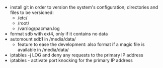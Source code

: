 * install git in order to version the system's configuration; directories and
  files to be versioned:
  * /etc/
  * /root/
  * /var/log/pacman.log
* format sdb with ext4, only if it contains no data
* automount sdb1 in /media/data/
  * feature to ease the development: also format if a magic file is available
    in /media/data/
* iptables -j LOG and deny any requests to the primary IP address
* iptables - activate port knocking for the primary IP address

